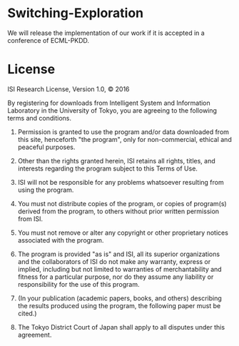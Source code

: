 # Switching-Exploration
We will release the implementation of our work if it is accepted in a conference of ECML-PKDD.

# License
ISI Research License, Version 1.0, © 2016

By registering for downloads from Intelligent System and Information Laboratory in the University of Tokyo, you are agreeing to the following terms and conditions.

1. Permission is granted to use the program and/or data downloaded from this site, henceforth "the program", only for non-commercial, ethical and peaceful purposes.

2. Other than the rights granted herein, ISI retains all rights, titles, and interests regarding the program subject to this Terms of Use.

3. ISI will not be responsible for any problems whatsoever resulting from using the program.

4. You must not distribute copies of the program, or copies of program(s) derived from the program, to others without prior written permission from ISI.

5. You must not remove or alter any copyright or other proprietary notices associated with the program.

6. The program is provided "as is" and ISI, all its superior organizations and the collaborators of ISI do not make any warranty, express or implied, including but not limited to warranties of merchantability and fitness for a particular purpose, nor do they assume any liability or responsibility for the use of this program.

7. (In your publication (academic papers, books, and others) describing the results produced using the program, the following paper must be cited.)

8. The Tokyo District Court of Japan shall apply to all disputes under this agreement.
